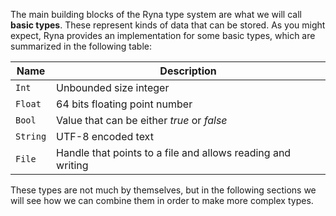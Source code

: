 The main building blocks of the Ryna type system are what we will call **basic types**. These represent kinds of data that can be stored.
As you might expect, Ryna provides an implementation for some basic types, which are summarized in the following table:

| Name     | Description                                                 |
| -------- | ----------------------------------------------------------- |
| `Int`    | Unbounded size integer                                      |
| `Float`  | 64 bits floating point number                               |
| `Bool`   | Value that can be either *true* or *false*                  |
| `String` | UTF-8 encoded text                                          |
| `File`   | Handle that points to a file and allows reading and writing |

These types are not much by themselves, but in the following sections we will see how we can combine them in order to make more complex types. 